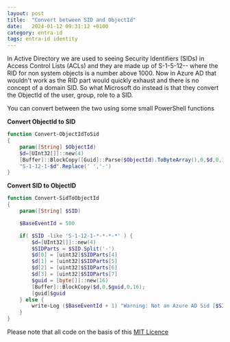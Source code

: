 ```yaml
---
layout: post
title:  "Convert between SID and ObjectId"
date:   2024-01-12 09:31:12 +0100
category: entra-id
tags: entra-id identity
---
```


In Active Directory we are used to seeing Security Identifiers (SIDs) in Access Control Lists (ACLs) and they are made up of S-1-5-12-<domain SID>-<RID> where the RID for non system objects is a number above 1000.  Now in Azure AD that wouldn't work as the RID part would quickly exhaust and there is no concept of a domain SID.   So what Microsoft do instead is that they convert the ObjectId of the user, group, role to a SID.  

You can convert between the two using some small PowerShell functions

**Convert ObjectId to SID**
```powershell
function Convert-ObjectIdToSid
{
    param([String] $ObjectId)
    $d=[UInt32[]]::new(4)
    [Buffer]::BlockCopy([Guid]::Parse($ObjectId).ToByteArray(),0,$d,0,16)
    "S-1-12-1-$d".Replace(' ','-')
}
```

**Convert SID to ObjectID**
```powershell
function Convert-SidToObjectId
{
    param([String] $SID)

    $BaseEventId = 500

    if( $SID -like 'S-1-12-1-*-*-*-*' ) {
        $d=[UInt32[]]::new(4)
        $SIDParts = $SID.Split('-')
        $d[0] = [uint32]$SIDParts[4]
        $d[1] = [uint32]$SIDParts[5]
        $d[2] = [uint32]$SIDParts[6]
        $d[3] = [uint32]$SIDParts[7]
        $guid = [byte[]]::new(16)
        [Buffer]::BlockCopy($d,0,$guid,0,16);
        [guid]$guid
    } else {
        write-Log ($BaseEventId + 1) "Warning: Not an Azure AD Sid [$SID]" "Warning"
    }
}
```


Please note that all code on the basis of this [MIT Licence](/licence)